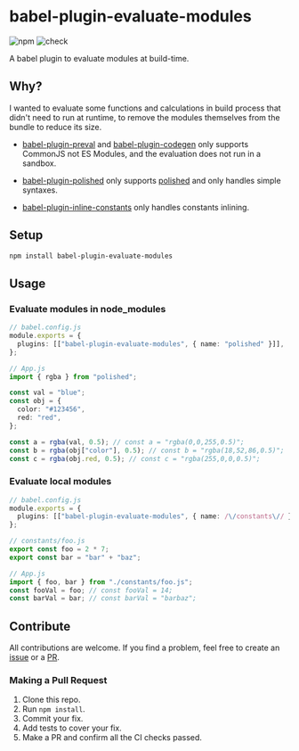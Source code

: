 # babel-plugin-evaluate-modules

![npm](https://img.shields.io/npm/v/babel-plugin-evaluate-modules) ![check](https://github.com/inokawa/babel-plugin-evaluate-modules/workflows/check/badge.svg)

A babel plugin to evaluate modules at build-time.

## Why?

I wanted to evaluate some functions and calculations in build process that didn't need to run at runtime, to remove the modules themselves from the bundle to reduce its size.

- [babel-plugin-preval](https://github.com/kentcdodds/babel-plugin-preval) and [babel-plugin-codegen](https://github.com/kentcdodds/babel-plugin-codegen) only supports CommonJS not ES Modules, and the evaluation does not run in a sandbox.

- [babel-plugin-polished](https://github.com/styled-components/babel-plugin-polished) only supports [polished](https://github.com/styled-components/polished) and only handles simple syntaxes.

- [babel-plugin-inline-constants](https://github.com/wooorm/babel-plugin-inline-constants) only handles constants inlining.

## Setup

```sh
npm install babel-plugin-evaluate-modules
```

## Usage

### Evaluate modules in node_modules

```ts
// babel.config.js
module.exports = {
  plugins: [["babel-plugin-evaluate-modules", { name: "polished" }]],
};

// App.js
import { rgba } from "polished";

const val = "blue";
const obj = {
  color: "#123456",
  red: "red",
};

const a = rgba(val, 0.5); // const a = "rgba(0,0,255,0.5)";
const b = rgba(obj["color"], 0.5); // const b = "rgba(18,52,86,0.5)";
const c = rgba(obj.red, 0.5); // const c = "rgba(255,0,0,0.5)";
```

### Evaluate local modules

```ts
// babel.config.js
module.exports = {
  plugins: [["babel-plugin-evaluate-modules", { name: /\/constants\// }]],
};

// constants/foo.js
export const foo = 2 * 7;
export const bar = "bar" + "baz";

// App.js
import { foo, bar } from "./constants/foo.js";
const fooVal = foo; // const fooVal = 14;
const barVal = bar; // const barVal = "barbaz";
```

## Contribute

All contributions are welcome.
If you find a problem, feel free to create an [issue](https://github.com/inokawa/babel-plugin-evaluate-modules/issues) or a [PR](https://github.com/inokawa/babel-plugin-evaluate-modules/pulls).

### Making a Pull Request

1. Clone this repo.
2. Run `npm install`.
3. Commit your fix.
4. Add tests to cover your fix.
5. Make a PR and confirm all the CI checks passed.
